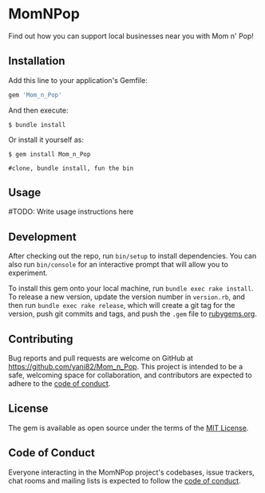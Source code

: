 # MomNPop

Find out how you can support local businesses near you with Mom n' Pop!

## Installation

Add this line to your application's Gemfile:

```ruby
gem 'Mom_n_Pop'
```

And then execute:

    $ bundle install

Or install it yourself as:

    $ gem install Mom_n_Pop

    #clone, bundle install, fun the bin 
     

## Usage

#TODO: Write usage instructions here 

## Development

After checking out the repo, run `bin/setup` to install dependencies. You can also run `bin/console` for an interactive prompt that will allow you to experiment.

To install this gem onto your local machine, run `bundle exec rake install`. To release a new version, update the version number in `version.rb`, and then run `bundle exec rake release`, which will create a git tag for the version, push git commits and tags, and push the `.gem` file to [rubygems.org](https://rubygems.org).

## Contributing

Bug reports and pull requests are welcome on GitHub at https://github.com/yani82/Mom_n_Pop. This project is intended to be a safe, welcoming space for collaboration, and contributors are expected to adhere to the [code of conduct](https://github.com/yani82/Mom_n_Pop/blob/master/CODE_OF_CONDUCT.md).


## License

The gem is available as open source under the terms of the [MIT License](https://opensource.org/licenses/MIT).

## Code of Conduct

Everyone interacting in the MomNPop project's codebases, issue trackers, chat rooms and mailing lists is expected to follow the [code of conduct](https://github.com/yani82/Mom_n_Pop/blob/master/CODE_OF_CONDUCT.md).
